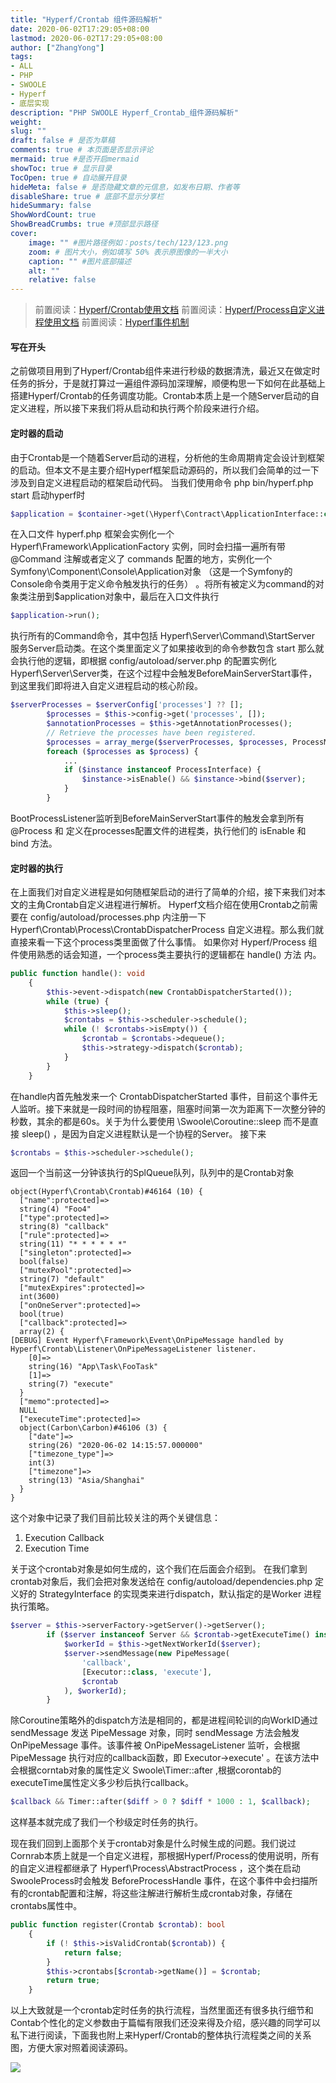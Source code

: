 ```yaml
---
title: "Hyperf/Crontab 组件源码解析"
date: 2020-06-02T17:29:05+08:00
lastmod: 2020-06-02T17:29:05+08:00
author: ["ZhangYong"]
tags:
- ALL
- PHP
- SWOOLE
- Hyperf
- 底层实现
description: "PHP SWOOLE Hyperf_Crontab_组件源码解析"
weight:
slug: ""
draft: false # 是否为草稿
comments: true # 本页面是否显示评论
mermaid: true #是否开启mermaid
showToc: true # 显示目录
TocOpen: true # 自动展开目录
hideMeta: false # 是否隐藏文章的元信息，如发布日期、作者等
disableShare: true # 底部不显示分享栏
hideSummary: false
ShowWordCount: true
ShowBreadCrumbs: true #顶部显示路径
cover:
    image: "" #图片路径例如：posts/tech/123/123.png
    zoom: # 图片大小，例如填写 50% 表示原图像的一半大小
    caption: "" #图片底部描述
    alt: ""
    relative: false
---
```


>前置阅读：[Hyperf/Crontab使用文档](https://hyperf.wiki/#/zh-cn/crontab)
>前置阅读：[Hyperf/Process自定义进程使用文档](https://hyperf.wiki/#/zh-cn/process)
>前置阅读：[Hyperf事件机制](https://hyperf.wiki/#/zh-cn/event)

#### 写在开头
之前做项目用到了Hyperf/Crontab组件来进行秒级的数据清洗，最近又在做定时任务的拆分，于是就打算过一遍组件源码加深理解，顺便构思一下如何在此基础上搭建Hyperf/Crontab的任务调度功能。Crontab本质上是一个随Server启动的自定义进程，所以接下来我们将从启动和执行两个阶段来进行介绍。

#### 定时器的启动
由于Crontab是一个随着Server启动的进程，分析他的生命周期肯定会设计到框架的启动。但本文不是主要介绍Hyperf框架启动源码的，所以我们会简单的过一下涉及到自定义进程启动的框架启动代码。 当我们使用命令 php bin/hyperf.php start 启动hyperf时

```php
$application = $container->get(\Hyperf\Contract\ApplicationInterface::class);
```
在入口文件 hyperf.php 框架会实例化一个 Hyperf\Framework\ApplicationFactory 实例，同时会扫描一遍所有带 @Command 注解或者定义了 commands 配置的地方，实例化一个Symfony\Component\Console\Application对象 （这是一个Symfony的Console命令类用于定义命令触发执行的任务） 。将所有被定义为command的对象类注册到$application对象中，最后在入口文件执行
```php
$application->run();
```
执行所有的Command命令，其中包括 Hyperf\Server\Command\StartServer 服务Server启动类。在这个类里面定义了如果接收到的命令参数包含 start 那么就会执行他的逻辑，即根据 config/autoload/server.php 的配置实例化Hyperf\Server\Server类，在这个过程中会触发BeforeMainServerStart事件，到这里我们即将进入自定义进程启动的核心阶段。
```php
$serverProcesses = $serverConfig['processes'] ?? [];
        $processes = $this->config->get('processes', []);
        $annotationProcesses = $this->getAnnotationProcesses();
        // Retrieve the processes have been registered.
        $processes = array_merge($serverProcesses, $processes, ProcessManager::all(), array_keys($annotationProcesses));
        foreach ($processes as $process) {
            ...
            if ($instance instanceof ProcessInterface) {
                $instance->isEnable() && $instance->bind($server);
            }
        }
```
BootProcessListener监听到BeforeMainServerStart事件的触发会拿到所有 @Process 和 定义在processes配置文件的进程类，执行他们的 isEnable 和 bind 方法。

#### 定时器的执行
在上面我们对自定义进程是如何随框架启动的进行了简单的介绍，接下来我们对本文的主角Crontab自定义进程进行解析。 Hyperf文档介绍在使用Crontab之前需要在 config/autoload/processes.php 内注册一下 Hyperf\Crontab\Process\CrontabDispatcherProcess 自定义进程。那么我们就直接来看一下这个process类里面做了什么事情。 如果你对 Hyperf/Process 组件使用熟悉的话会知道，一个process类主要执行的逻辑都在 handle() 方法 内。

```php
public function handle(): void
    {
        $this->event->dispatch(new CrontabDispatcherStarted());
        while (true) {
            $this->sleep();
            $crontabs = $this->scheduler->schedule();
            while (! $crontabs->isEmpty()) {
                $crontab = $crontabs->dequeue();
                $this->strategy->dispatch($crontab);
            }
        }
    }
```
在handle内首先触发来一个 CrontabDispatcherStarted 事件，目前这个事件无人监听。接下来就是一段时间的协程阻塞，阻塞时间第一次为距离下一次整分钟的秒数，其余的都是60s。关于为什么要使用 \Swoole\Coroutine::sleep 而不是直接 sleep() ，是因为自定义进程默认是一个协程的Server。 接下来

```php
$crontabs = $this->scheduler->schedule();
```
返回一个当前这一分钟该执行的SplQueue队列，队列中的是Crontab对象
```
object(Hyperf\Crontab\Crontab)#46164 (10) {
  ["name":protected]=>
  string(4) "Foo4"
  ["type":protected]=>
  string(8) "callback"
  ["rule":protected]=>
  string(11) "* * * * * *"
  ["singleton":protected]=>
  bool(false)
  ["mutexPool":protected]=>
  string(7) "default"
  ["mutexExpires":protected]=>
  int(3600)
  ["onOneServer":protected]=>
  bool(true)
  ["callback":protected]=>
  array(2) {
[DEBUG] Event Hyperf\Framework\Event\OnPipeMessage handled by Hyperf\Crontab\Listener\OnPipeMessageListener listener.
    [0]=>
    string(16) "App\Task\FooTask"
    [1]=>
    string(7) "execute"
  }
  ["memo":protected]=>
  NULL
  ["executeTime":protected]=>
  object(Carbon\Carbon)#46106 (3) {
    ["date"]=>
    string(26) "2020-06-02 14:15:57.000000"
    ["timezone_type"]=>
    int(3)
    ["timezone"]=>
    string(13) "Asia/Shanghai"
  }
}
```
这个对象中记录了我们目前比较关注的两个关键信息：

1. Execution Callback
2. Execution Time

关于这个crontab对象是如何生成的，这个我们在后面会介绍到。 在我们拿到crontab对象后，我们会把对象发送给在 config/autoload/dependencies.php 定义好的 StrategyInterface 的实现类来进行dispatch，默认指定的是Worker 进程执行策略。
```php
$server = $this->serverFactory->getServer()->getServer();
        if ($server instanceof Server && $crontab->getExecuteTime() instanceof Carbon) {
            $workerId = $this->getNextWorkerId($server);
            $server->sendMessage(new PipeMessage(
                'callback',
                [Executor::class, 'execute'],
                $crontab
            ), $workerId);
        }
```
除Coroutine策略外的dispatch方法是相同的，都是进程间轮训的向WorkID通过 sendMessage 发送 PipeMessage 对象，同时 sendMessage 方法会触发 OnPipeMessage 事件。该事件被 OnPipeMessageListener 监听，会根据 PipeMessage 执行对应的callback函数，即 Executor->execute' 。在该方法中会根据corntab对象的属性定义 Swoole\Timer::after ,根据corontab的executeTime属性定义多少秒后执行callback。
```php
$callback && Timer::after($diff > 0 ? $diff * 1000 : 1, $callback);
```
这样基本就完成了我们一个秒级定时任务的执行。

现在我们回到上面那个关于crontab对象是什么时候生成的问题。我们说过Cornrab本质上就是一个自定义进程，那根据Hyperf/Process的使用说明，所有的自定义进程都继承了 Hyperf\Process\AbstractProcess ，这个类在启动SwooleProcess时会触发 BeforeProcessHandle 事件，在这个事件中会扫描所有的crontab配置和注解，将这些注解进行解析生成crontab对象，存储在crontabs属性中。
```php
public function register(Crontab $crontab): bool
    {
        if (! $this->isValidCrontab($crontab)) {
            return false;
        }
        $this->crontabs[$crontab->getName()] = $crontab;
        return true;
    }
```

以上大致就是一个crontab定时任务的执行流程，当然里面还有很多执行细节和Contab个性化的定义参数由于篇幅有限我们还没来得及介绍，感兴趣的同学可以私下进行阅读，下面我也附上来Hyperf/Crontab的整体执行流程类之间的关系图，方便大家对照着阅读源码。

![](/images/hyperf_crontab.png)